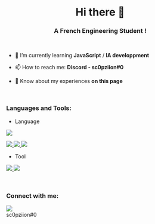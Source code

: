 <h1 align="center">Hi there 👋</h1>
<h3 align="center">A French Engineering Student !</h3>

<br>

- 🌱 I’m currently learning **JavaScript** / **IA developpment**

- 📫 How to reach me: **Discord - sc0pziion#0**

- 📄 Know about my experiences **on this page**

<br>
<h3 align="left">Languages and Tools:</h3>

- Language
<p align="left">
  <a href="https://skillicons.dev">
    <img src="https://skillicons.dev/icons?i=discord,bots,nodejs,js" />

  </a>
</p>
<p align="left">
  <a href="https://skillicons.dev">
    <img src="https://skillicons.dev/icons?i=raspberrypi" />
    <img src="https://skillicons.dev/icons?i=c,cpp,java" />
    <img src="https://skillicons.dev/icons?i=html,css" />
  </a>
</p>

- Tool
<p align="left">
  <a href="https://skillicons.dev">
    <img src="https://skillicons.dev/icons?i=mongodb,mysql" />
    <img src="https://skillicons.dev/icons?i=git,figma,idea,vscode,linux" />
  </a>
</p>
<br/>


<h3 align="left">Connect with me:</h3>
<p align="left">
<a href="" target="blank"><img align="center" src="https://skillicons.dev/icons?i=discord"/></a> <br>sc0pziion#0<br/>
